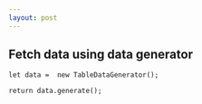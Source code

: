 ```yaml
---
layout: post
---
```


## Fetch data using data generator

```
let data =  new TableDataGenerator(); 
    
return data.generate();
```